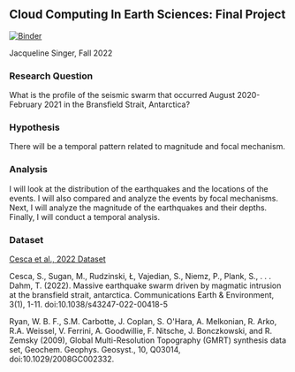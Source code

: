 ## Cloud Computing In Earth Sciences: Final Project

[![Binder](https://mybinder.org/badge_logo.svg)](https://mybinder.org/v2/gh/JackieSinger/rces-final-project-22/main?labpath=FinalProject.ipynb)

Jacqueline Singer, Fall 2022

### Research Question
What is the profile of the seismic swarm that occurred August 2020-February 2021 in the Bransfield Strait, Antarctica?

### Hypothesis
There will be a temporal pattern related to magnitude and focal mechanism. 

### Analysis

I will look at the distribution of the earthquakes and the locations of the events. I will also compared and analyze the events by focal mechanisms. Next, I will analyze the magnitude of the earthquakes and their depths. Finally, I will conduct a temporal analysis. 
### Dataset

[Cesca et al., 2022 Dataset](https://static-content.springer.com/esm/art%3A10.1038%2Fs43247-022-00418-5/MediaObjects/43247_2022_418_MOESM5_ESM.txt)

Cesca, S., Sugan, M., Rudzinski, Ł, Vajedian, S., Niemz, P., Plank, S., . . . Dahm, T. (2022). Massive earthquake swarm driven by magmatic intrusion at the bransfield strait, antarctica. Communications Earth & Environment, 3(1), 1-11. doi:10.1038/s43247-022-00418-5

Ryan, W. B. F., S.M. Carbotte, J. Coplan, S. O'Hara, A. Melkonian, R. Arko, R.A. Weissel, V. Ferrini, A. Goodwillie, F. Nitsche, J. Bonczkowski, and R. Zemsky (2009), Global Multi-Resolution Topography (GMRT) synthesis data set, Geochem. Geophys. Geosyst., 10, Q03014, doi:10.1029/2008GC002332.

